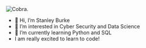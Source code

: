
<picture>
  <source media="(prefers-color-scheme: dark)" srcset="https://github.com/stanley-burke/Codeup-Repository/blob/main/decepti.jpeg">
  <source media="(prefers-color-scheme: light)" srcset="https://github.com/stanley-burke/Codeup-Repository/blob/main/decepti.jpeg">
  <img alt="Cobra." src="https://github.com/stanley-burke/Codeup-Repository/blob/main/decepti.jpeg">
</picture>


- 👋 Hi, I’m Stanley Burke
- 👀 I’m interested in Cyber Security and Data Science
- 🌱 I’m currently learning Python and SQL
- I am really excited to learn to code!


<!---
stanley-burke/stanley-burke is a ✨ special ✨ repository because its `README.md` (this file) appears on your GitHub profile.
You can click the Preview link to take a look at your changes.
--->
